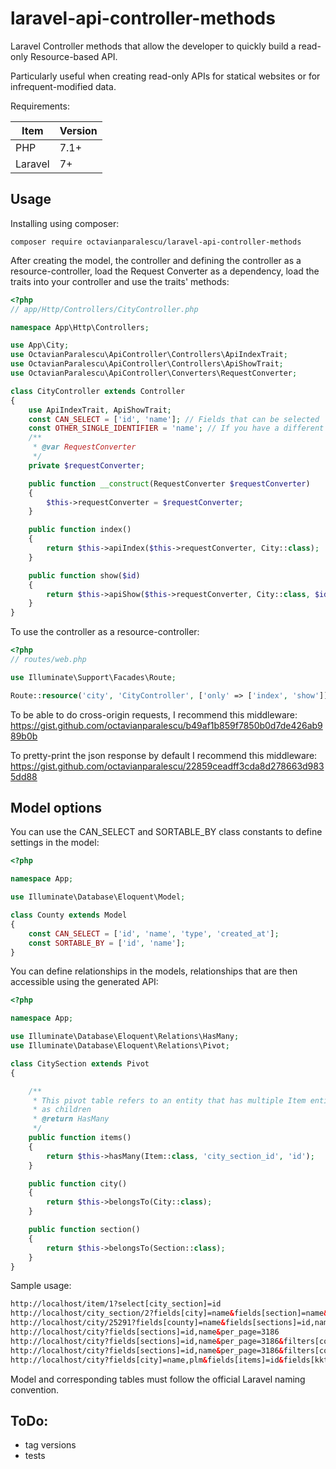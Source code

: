 # laravel-api-controller-methods
Laravel Controller methods that allow the developer to quickly build a read-only Resource-based API.

Particularly useful when creating read-only APIs for statical websites or for infrequent-modified data.

Requirements:

| Item | Version |
| ---- | ------- |
| PHP  | 7.1+    |
| Laravel | 7+ |

## Usage
Installing using composer:

`composer require octavianparalescu/laravel-api-controller-methods`

After creating the model, the controller and defining the controller as a resource-controller, load
 the Request Converter as a dependency,
load the traits into your controller and use the traits' methods:

```php
<?php
// app/Http/Controllers/CityController.php

namespace App\Http\Controllers;

use App\City;
use OctavianParalescu\ApiController\Controllers\ApiIndexTrait;
use OctavianParalescu\ApiController\Controllers\ApiShowTrait;
use OctavianParalescu\ApiController\Converters\RequestConverter;

class CityController extends Controller
{
    use ApiIndexTrait, ApiShowTrait;
    const CAN_SELECT = ['id', 'name']; // Fields that can be selected
    const OTHER_SINGLE_IDENTIFIER = 'name'; // If you have a different primary key than "id"
    /**
     * @var RequestConverter
     */
    private $requestConverter;

    public function __construct(RequestConverter $requestConverter)
    {
        $this->requestConverter = $requestConverter;
    }

    public function index()
    {
        return $this->apiIndex($this->requestConverter, City::class);
    }

    public function show($id)
    {
        return $this->apiShow($this->requestConverter, City::class, $id);
    }
}
```

To use the controller as a resource-controller:

```php
<?php
// routes/web.php

use Illuminate\Support\Facades\Route;

Route::resource('city', 'CityController', ['only' => ['index', 'show']]);
```

To be able to do cross-origin requests, I recommend this middleware:
https://gist.github.com/octavianparalescu/b49af1b859f7850b0d7de426ab989b0b

To pretty-print the json response by default I recommend this middleware:
https://gist.github.com/octavianparalescu/22859ceadff3cda8d278663d9835dd88

## Model options

You can use the CAN_SELECT and SORTABLE_BY class constants to define settings in the model:
```php
<?php

namespace App;

use Illuminate\Database\Eloquent\Model;

class County extends Model
{
    const CAN_SELECT = ['id', 'name', 'type', 'created_at'];
    const SORTABLE_BY = ['id', 'name'];
}
```

You can define relationships in the models, relationships that are then accessible using the generated API:
```php
<?php

namespace App;

use Illuminate\Database\Eloquent\Relations\HasMany;
use Illuminate\Database\Eloquent\Relations\Pivot;

class CitySection extends Pivot
{

    /**
     * This pivot table refers to an entity that has multiple Item entities
     * as children
     * @return HasMany
     */
    public function items()
    {
        return $this->hasMany(Item::class, 'city_section_id', 'id');
    }

    public function city()
    {
        return $this->belongsTo(City::class);
    }

    public function section()
    {
        return $this->belongsTo(Section::class);
    }
}
```

Sample usage:
```html
http://localhost/item/1?select[city_section]=id
http://localhost/city_section/2?fields[city]=name&fields[section]=name&fields[items]=city_section_id,name
http://localhost/city/25291?fields[county]=name&fields[sections]=id,name,description
http://localhost/city?fields[sections]=id,name&per_page=3186
http://localhost/city?fields[sections]=id,name&per_page=3186&filters[county][]=name%20=%20Bac%C4%83u&filters[county][]=id=47
http://localhost/city?fields[sections]=id,name&per_page=3186&filters[county]=name%20=%20Bac%C4%83u
http://localhost/city?fields[city]=name,plm&fields[items]=id&fields[kkt]=2&fields[county]=name&fields[sections]=id,name,description&limit[sections]=2&filters[city]=name%20LIKE%20Scor%C8%9Beni
```

Model and corresponding tables must follow the official Laravel naming convention.
## ToDo:
- tag versions
- tests